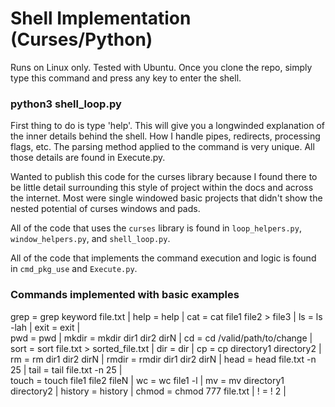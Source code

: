 # Shell Implementation (Curses/Python) 

  Runs on Linux only. Tested with Ubuntu.
Once you clone the repo, simply type this command and press any key to enter the shell. 

  ### python3 shell_loop.py


  First thing to do is type 'help'. This will give you a longwinded explanation of the inner details behind the shell. How I handle pipes, redirects, processing flags, etc.
The parsing method applied to the command is very unique. All those details are found in Execute.py. 

  Wanted to publish this code for the curses library because I found there to be little detail surrounding this style of project within the docs and across the internet. Most were single windowed basic projects that didn't show the nested potential of curses windows and pads. 

  All of the code that uses the `curses` library is found in `loop_helpers.py`, `window_helpers.py`, and `shell_loop.py`. 

  All of the code that implements the command execution and logic is found in `cmd_pkg_use` and `Execute.py`.

### Commands implemented with basic examples
grep    = grep keyword file.txt               |
help    = help                                | 
cat     = cat file1 file2 > file3             |
ls      = ls -lah                             |
exit    = exit                                |            
pwd     = pwd                                 |
mkdir   = mkdir dir1 dir2 dirN                | 
cd      = cd /valid/path/to/change            |
sort    = sort file.txt > sorted_file.txt     |
dir     = dir                                 |
cp      = cp directory1 directory2            |
rm      = rm dir1 dir2 dirN                   | 
rmdir   = rmdir dir1 dir2 dirN                |
head    = head file.txt -n 25                 |
tail    = tail file.txt -n 25                 |              
touch   = touch file1 file2 fileN             |
wc      = wc file1 -l                         |
mv      = mv directory1 directory2            |
history = history                             |
chmod   = chmod 777 file.txt                  |
!       = ! 2                                 |



